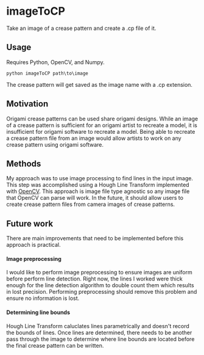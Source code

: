 # imageToCP
Take an image of a crease pattern and create a .cp file of it.
## Usage
Requires Python, OpenCV, and Numpy.

`python imageToCP path\to\image`

The crease pattern will get saved as the image name with a .cp extension.
## Motivation
Origami crease patterns can be used share origami designs. While an image of a crease pattern is sufficient for an origami artist to recreate a model, it is insufficient for origami software to recreate a model. Being able to recreate a crease pattern file from an image would allow artists to work on any crease pattern using origami software.

## Methods
My approach was to use image processing to find lines in the input image. This step was accomplished using a Hough Line Transform implemented with [OpenCV](https://www.google.com/search?q=hough+line+transform&rlz=1C1JZAP_enUS816US817&oq=hough+line+transform&aqs=chrome..69i57.3010j0j1&sourceid=chrome&ie=UTF-8).
This approach is image file type agnostic so any image file that OpenCV can parse will work. In the future, it should allow users to create crease pattern files from camera images of crease patterns.


## Future work
There are main improvements that need to be implemented before this approach is practical.
#### Image preprocessing
I would like to perform image preprocessing to ensure images are uniform before perform line detection. Right now, the lines I worked were thick enough for the line detection algorithm to double count them which results in lost precision. Performing preprocessing should remove this problem and ensure no information is lost.
#### Determining line bounds
Hough Line Transform caluclates lines parametrically and doesn't record the bounds of lines. Once lines are determined, there needs to be another pass through the image to determine where line bounds are located before the final crease pattern can be written.
